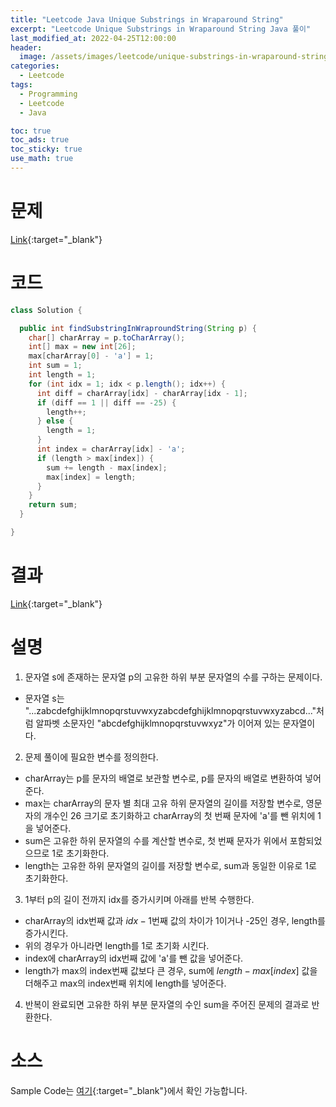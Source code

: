 ```yaml
---
title: "Leetcode Java Unique Substrings in Wraparound String"
excerpt: "Leetcode Unique Substrings in Wraparound String Java 풀이"
last_modified_at: 2022-04-25T12:00:00
header:
  image: /assets/images/leetcode/unique-substrings-in-wraparound-string.png
categories:
  - Leetcode
tags:
  - Programming
  - Leetcode
  - Java

toc: true
toc_ads: true
toc_sticky: true
use_math: true
---
```

# 문제
[Link](https://leetcode.com/problems/unique-substrings-in-wraparound-string/){:target="_blank"}

# 코드
```java
class Solution {

  public int findSubstringInWraproundString(String p) {
    char[] charArray = p.toCharArray();
    int[] max = new int[26];
    max[charArray[0] - 'a'] = 1;
    int sum = 1;
    int length = 1;
    for (int idx = 1; idx < p.length(); idx++) {
      int diff = charArray[idx] - charArray[idx - 1];
      if (diff == 1 || diff == -25) {
        length++;
      } else {
        length = 1;
      }
      int index = charArray[idx] - 'a';
      if (length > max[index]) {
        sum += length - max[index];
        max[index] = length;
      }
    }
    return sum;
  }

}
```

# 결과
[Link](https://leetcode.com/submissions/detail/686925925/){:target="_blank"}

# 설명
1. 문자열 s에 존재하는 문자열 p의 고유한 하위 부분 문자열의 수를 구하는 문제이다.
- 문자열 s는 "...zabcdefghijklmnopqrstuvwxyzabcdefghijklmnopqrstuvwxyzabcd..."처럼 알파벳 소문자인 "abcdefghijklmnopqrstuvwxyz"가 이어져 있는 문자열이다.

2. 문제 풀이에 필요한 변수를 정의한다.
- charArray는 p를 문자의 배열로 보관할 변수로, p를 문자의 배열로 변환하여 넣어준다.
- max는 charArray의 문자 별 최대 고유 하위 문자열의 길이를 저장할 변수로, 영문자의 개수인 26 크기로 초기화하고 charArray의 첫 번째 문자에 'a'를 뺀 위치에 1을 넣어준다.
- sum은 고유한 하위 문자열의 수를 계산할 변수로, 첫 번째 문자가 위에서 포함되었으므로 1로 초기화한다.
- length는 고유한 하위 문자열의 길이를 저장할 변수로, sum과 동일한 이유로 1로 초기화한다.

3. 1부터 p의 길이 전까지 idx를 증가시키며 아래를 반복 수행한다.
- charArray의 idx번째 값과 $idx -1$번째 값의 차이가 1이거나 -25인 경우, length를 증가시킨다.
- 위의 경우가 아니라면 length를 1로 초기화 시킨다.
- index에 charArray의 idx번째 값에 'a'를 뺀 값을 넣어준다.
- length가 max의 index번째 값보다 큰 경우, sum에 $length - max[index]$ 값을 더해주고 max의 index번째 위치에 length를 넣어준다.

4. 반복이 완료되면 고유한 하위 부분 문자열의 수인 sum을 주어진 문제의 결과로 반환한다.

# 소스
Sample Code는 [여기](https://github.com/GracefulSoul/leetcode/blob/master/src/main/java/gracefulsoul/problems/UniqueSubstringsInWraparoundString.java){:target="_blank"}에서 확인 가능합니다.